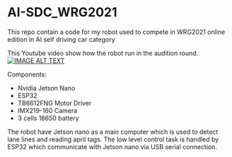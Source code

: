 # AI-SDC_WRG2021
This repo contain a code for my robot used to compete in WRG2021 online edition in AI self driving car category

This Youtube video show how the robot run in the audition round.
[![IMAGE ALT TEXT](http://img.youtube.com/vi/pF2o6g37ECA/0.jpg)](https://youtu.be/pF2o6g37ECA?t=44 "WRG2021 AI-SDC TH0092 Tarit Witworrasakul")

Components:
- Nvidia Jetson Nano
- ESP32
- TB6612FNG Motor Driver
- IMX219-160 Camera
- 3 cells 18650 battery

The robot have Jetson nano as a main computer which is used to detect lane lines and reading april tags. The low level control task is handled by ESP32 which communicate with Jetson nano via USB serial connection.
